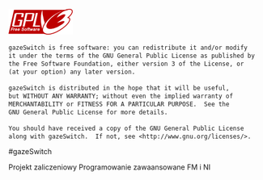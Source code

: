 ![alt text](/gpl.png)

	gazeSwitch is free software: you can redistribute it and/or modify
	it under the terms of the GNU General Public License as published by
	the Free Software Foundation, either version 3 of the License, or
	(at your option) any later version.

	gazeSwitch is distributed in the hope that it will be useful,
	but WITHOUT ANY WARRANTY; without even the implied warranty of
	MERCHANTABILITY or FITNESS FOR A PARTICULAR PURPOSE.  See the
	GNU General Public License for more details.

	You should have received a copy of the GNU General Public License
	along with gazeSwitch.  If not, see <http://www.gnu.org/licenses/>.

#gazeSwitch

Projekt zaliczeniowy Programowanie zawaansowane FM i NI
